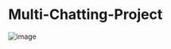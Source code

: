 # Multi-Chatting-Project
![image](https://user-images.githubusercontent.com/37172636/199634033-dc190fe3-2c29-436d-878d-9e35fcbea867.png)
